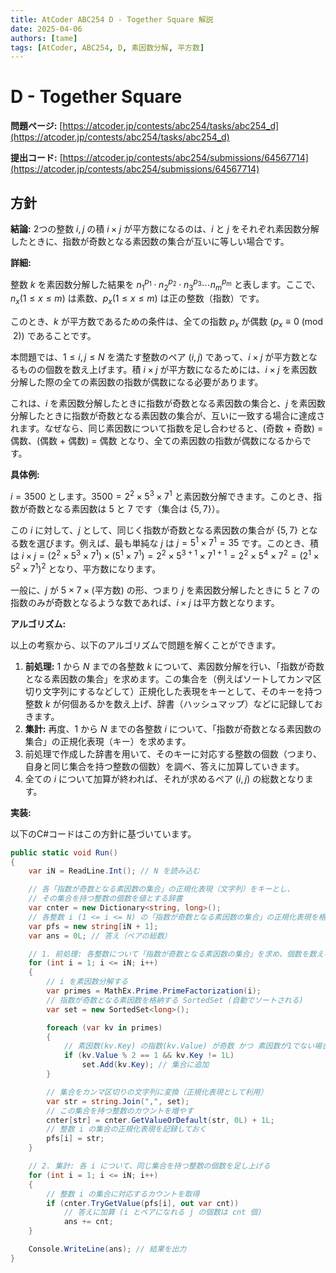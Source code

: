 ```yaml
---
title: AtCoder ABC254 D - Together Square 解説
date: 2025-04-06
authors: [tame]
tags: [AtCoder, ABC254, D, 素因数分解, 平方数]
---
```


# D - Together Square

**問題ページ:** [https://atcoder.jp/contests/abc254/tasks/abc254_d](https://atcoder.jp/contests/abc254/tasks/abc254_d)

**提出コード:** [https://atcoder.jp/contests/abc254/submissions/64567714](https://atcoder.jp/contests/abc254/submissions/64567714)

## 方針

**結論:** 2つの整数 $i, j$ の積 $i \times j$ が平方数になるのは、$i$ と $j$ をそれぞれ素因数分解したときに、指数が奇数となる素因数の集合が互いに等しい場合です。

**詳細:**

整数 $k$ を素因数分解した結果を ${n_1}^{p_1} \cdot {n_2}^{p_2} \cdot {n_3}^{p_3} \cdots {n_m}^{p_m}$ と表します。ここで、$n_x \left( 1 \le x \le m \right)$ は素数、$p_x \left( 1 \le x \le m \right)$ は正の整数（指数）です。

このとき、$k$ が平方数であるための条件は、全ての指数 $p_x$ が偶数 $\left( p_x \equiv 0 \pmod 2 \right)$ であることです。

本問題では、$1 \le i, j \le N$ を満たす整数のペア $(i, j)$ であって、$i \times j$ が平方数となるものの個数を数え上げます。積 $i \times j$ が平方数になるためには、$i \times j$ を素因数分解した際の全ての素因数の指数が偶数になる必要があります。

これは、$i$ を素因数分解したときに指数が奇数となる素因数の集合と、$j$ を素因数分解したときに指数が奇数となる素因数の集合が、互いに一致する場合に達成されます。なぜなら、同じ素因数について指数を足し合わせると、(奇数 + 奇数) = 偶数、(偶数 + 偶数) = 偶数 となり、全ての素因数の指数が偶数になるからです。

**具体例:**

$i = 3500$ とします。$3500 = 2^2 \times 5^3 \times 7^1$ と素因数分解できます。このとき、指数が奇数となる素因数は $5$ と $7$ です（集合は {$5, 7$}）。

この $i$ に対して、$j$ として、同じく指数が奇数となる素因数の集合が {$5, 7$} となる数を選びます。例えば、最も単純な $j$ は $j = 5^1 \times 7^1 = 35$ です。このとき、積は
$i \times j = (2^2 \times 5^3 \times 7^1) \times (5^1 \times 7^1) = 2^2 \times 5^{3+1} \times 7^{1+1} = 2^2 \times 5^4 \times 7^2 = (2^1 \times 5^2 \times 7^1)^2$
となり、平方数になります。

一般に、$j$ が $5 \times 7 \times (\text{平方数})$ の形、つまり $j$ を素因数分解したときに $5$ と $7$ の指数のみが奇数となるような数であれば、$i \times j$ は平方数となります。

**アルゴリズム:**

以上の考察から、以下のアルゴリズムで問題を解くことができます。

1. **前処理:** $1$ から $N$ までの各整数 $k$ について、素因数分解を行い、「指数が奇数となる素因数の集合」を求めます。この集合を（例えばソートしてカンマ区切り文字列にするなどして）正規化した表現をキーとして、そのキーを持つ整数 $k$ が何個あるかを数え上げ、辞書（ハッシュマップ）などに記録しておきます。
2. **集計:** 再度、$1$ から $N$ までの各整数 $i$ について、「指数が奇数となる素因数の集合」の正規化表現（キー）を求めます。
3. 前処理で作成した辞書を用いて、そのキーに対応する整数の個数（つまり、自身と同じ集合を持つ整数の個数）を調べ、答えに加算していきます。
4. 全ての $i$ について加算が終われば、それが求めるペア $(i, j)$ の総数となります。

**実装:**

以下のC#コードはこの方針に基づいています。

```csharp
public static void Run()
{
    var iN = ReadLine.Int(); // N を読み込む

    // 各「指数が奇数となる素因数の集合」の正規化表現（文字列）をキーとし、
    // その集合を持つ整数の個数を値とする辞書
    var cnter = new Dictionary<string, long>();
    // 各整数 i (1 <= i <= N) の「指数が奇数となる素因数の集合」の正規化表現を格納する配列
    var pfs = new string[iN + 1];
    var ans = 0L; // 答え（ペアの総数）

    // 1. 前処理: 各整数について「指数が奇数となる素因数の集合」を求め、個数を数える
    for (int i = 1; i <= iN; i++)
    {
        // i を素因数分解する
        var primes = MathEx.Prime.PrimeFactorization(i);
        // 指数が奇数となる素因数を格納する SortedSet (自動でソートされる)
        var set = new SortedSet<long>();

        foreach (var kv in primes)
        {
            // 素因数(kv.Key) の指数(kv.Value) が奇数 かつ 素因数が1でない場合
            if (kv.Value % 2 == 1 && kv.Key != 1L)
                set.Add(kv.Key); // 集合に追加
        }

        // 集合をカンマ区切りの文字列に変換（正規化表現として利用）
        var str = string.Join(",", set);
        // この集合を持つ整数のカウントを増やす
        cnter[str] = cnter.GetValueOrDefault(str, 0L) + 1L;
        // 整数 i の集合の正規化表現を記録しておく
        pfs[i] = str;
    }

    // 2. 集計: 各 i について、同じ集合を持つ整数の個数を足し上げる
    for (int i = 1; i <= iN; i++)
    {
        // 整数 i の集合に対応するカウントを取得
        if (cnter.TryGetValue(pfs[i], out var cnt))
            // 答えに加算 (i とペアになれる j の個数は cnt 個)
            ans += cnt;
    }

    Console.WriteLine(ans); // 結果を出力
}
```

